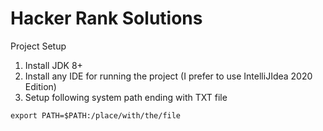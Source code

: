 # Hacker Rank Solutions

Project Setup 

1. Install JDK 8+ 
2. Install any IDE for running the project (I prefer to use IntelliJIdea 2020 Edition)
3. Setup following system path ending with TXT file 

```
export PATH=$PATH:/place/with/the/file
```